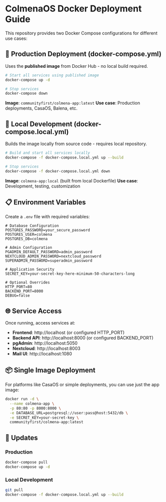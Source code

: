 # ColmenaOS Docker Deployment Guide

This repository provides two Docker Compose configurations for different use cases:

## 🚀 Production Deployment (docker-compose.yml)

Uses the **published image** from Docker Hub - no local build required.

```bash
# Start all services using published image
docker-compose up -d

# Stop services
docker-compose down
```

**Image**: `communityfirst/colmena-app:latest`
**Use case**: Production deployments, CasaOS, Balena, etc.

## 🔧 Local Development (docker-compose.local.yml)

Builds the image locally from source code - requires local repository.

```bash
# Build and start all services locally
docker-compose -f docker-compose.local.yml up --build

# Stop services
docker-compose -f docker-compose.local.yml down
```

**Image**: `colmena-app:local` (built from local Dockerfile)
**Use case**: Development, testing, customization

## 📋 Environment Variables

Create a `.env` file with required variables:

```env
# Database Configuration
POSTGRES_PASSWORD=your_secure_password
POSTGRES_USER=colmena
POSTGRES_DB=colmena

# Admin Configuration
PGADMIN_DEFAULT_PASSWORD=admin_password
NEXTCLOUD_ADMIN_PASSWORD=nextcloud_password
SUPERADMIN_PASSWORD=superadmin_password

# Application Security
SECRET_KEY=your-secret-key-here-minimum-50-characters-long

# Optional Overrides
HTTP_PORT=80
BACKEND_PORT=8000
DEBUG=false
```

## 🌐 Service Access

Once running, access services at:

- **Frontend**: http://localhost (or configured HTTP_PORT)
- **Backend API**: http://localhost:8000 (or configured BACKEND_PORT)
- **pgAdmin**: http://localhost:5050
- **Nextcloud**: http://localhost:8003
- **Mail UI**: http://localhost:1080

## 📦 Single Image Deployment

For platforms like CasaOS or simple deployments, you can use just the app image:

```bash
docker run -d \
  --name colmena-app \
  -p 80:80 -p 8000:8000 \
  -e DATABASE_URL=postgresql://user:pass@host:5432/db \
  -e SECRET_KEY=your-secret-key \
  communityfirst/colmena-app:latest
```

## 🔄 Updates

### Production
```bash
docker-compose pull
docker-compose up -d
```

### Local Development
```bash
git pull
docker-compose -f docker-compose.local.yml up --build
```